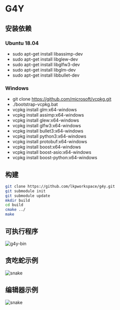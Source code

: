 # G4Y

## 安装依赖

### Ubuntu 18.04
- sudo apt-get install libassimp-dev
- sudo apt-get install libglew-dev
- sudo apt-get install libglfw3-dev
- sudo apt-get install libglm-dev
- sudo apt-get install libbullet-dev

### Windows
- git clone https://github.com/microsoft/vcpkg.git
- ./bootstrap-vcpkg.bat
- vcpkg install glm:x64-windows
- vcpkg install assimp:x64-windows
- vcpkg install glew:x64-windows
- vcpkg install glfw3:x64-windows
- vcpkg install bullet3:x64-windows
- vcpkg install python3:x64-windows
- vcpkg install protobuf:x64-windows
- vcpkg install boost:x64-windows
- vcpkg install boost-asio:x64-windows
- vcpkg install boost-python:x64-windows

## 构建

```sh
git clone https://github.com/lkpworkspace/g4y.git
git submodule init
git submodule update
mkdir build
cd build
cmake ../
make 
```

## 可执行程序
![g4y-bin](https://gitee.com/lkpworkspace/g4y-bin.git)

## 贪吃蛇示例
![snake](https://github.com/lkpworkspace/demo/blob/master/pics/snake.gif)

## 编辑器示例
![snake](https://github.com/lkpworkspace/demo/blob/master/pics/editor.gif)


